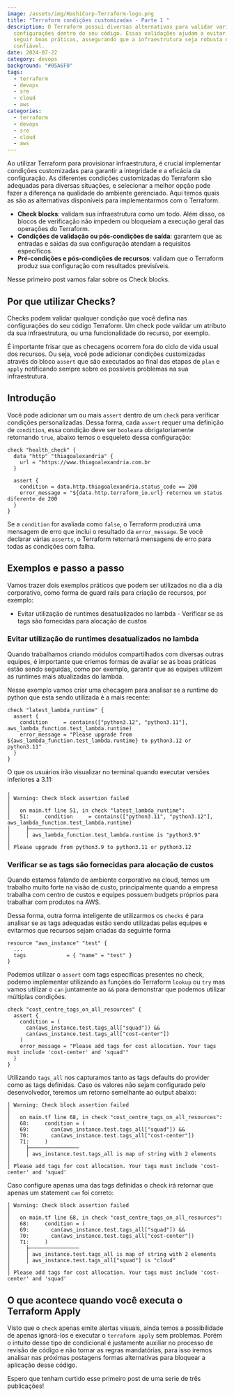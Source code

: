 ```yaml
---
image: /assets/img/HashiCorp-Terraform-logo.png
title: "Terraform condições customizadas - Parte 1 "
description: O Terraform possui diversas alternativas para validar variáveis e
  configurações dentro do seu código. Essas validações ajudam a evitar erros e
  seguir boas práticas, assegurando que a infraestrutura seja robusta e
  confiável.
date: 2024-07-22
category: devops
background: "#05A6F0"
tags:
  - terraform
  - devops
  - sre
  - cloud
  - aws
categories:
  - terraform
  - devops
  - sre
  - cloud
  - aws
---
```

Ao utilizar Terraform para provisionar infraestrutura, é crucial implementar condições customizadas para garantir a integridade e a eficácia da configuração. As diferentes condições customizadas do Terraform são adequadas para diversas situações, e selecionar a melhor opção pode fazer a diferença na qualidade do ambiente gerenciado. Aqui temos quais as são as alternativas disponíveis para implementarmos com o Terraform.

* **Check blocks**: validam sua infraestrutura como um todo. Além disso, os blocos de verificação não impedem ou bloqueiam a execução geral das operações do Terraform.
* **Condições de validação ou pós-condições de saída**: garantem que as entradas e saídas da sua configuração atendam a requisitos específicos.
* **Pré-condições e pós-condições de recursos**: validam que o Terraform produz sua configuração com resultados previsíveis.

N﻿esse primeiro post vamos falar sobre os Check blocks.

## Por que utilizar Checks?

Checks podem validar qualquer condição que você defina nas configurações do seu código Terraform. Um check pode validar um atributo da sua infraestrutura, ou uma funcionalidade do recurso, por exemplo. 

É ﻿importante frisar que as checagens ocorrem fora do ciclo de vida usual dos recursos. Ou seja, você pode adicionar condições customizadas através do bloco `assert` que são executados ao final das etapas de `plan` e `apply` notificando sempre sobre os possíveis problemas na sua infraestrutura.

## Introdução

Você pode adicionar um ou mais `assert` dentro de um `check` para verificar condições personalizadas. Dessa forma, cada `assert` requer uma definição de `condition`, essa condição deve ser `booleana` obrigatoriamente retornando `true`, abaixo temos o esqueleto dessa configuração:

```hcl
check "health_check" {
  data "http" "thiagoalexandria" {
    url = "https://www.thiagoalexandria.com.br
  }

  assert {
    condition = data.http.thiagoalexandria.status_code == 200
    error_message = "${data.http.terraform_io.url} retornou um status diferente de 200
  }
}
```

Se a `condition` for avaliada como `false`, o Terraform produzirá uma mensagem de erro que inclui o resultado da `error_message`. Se você declarar várias `asserts`, o Terraform retornará mensagens de erro para todas as condições com falha.

## Exemplos e passo a passo

V﻿amos trazer dois exemplos práticos que podem ser utilizados no dia a dia corporativo, como forma de guard rails para criação de recursos, por exemplo: 

* Evitar utilização de runtimes desatualizados no lambda
  -﻿ Verificar se as tags são fornecidas para alocação de custos

### Evitar utilização de runtimes desatualizados no lambda

Q﻿uando trabalhamos criando módulos compartilhados com diversas outras equipes, é importante que criemos formas de avaliar se as boas práticas estão sendo seguidas, como por exemplo, garantir que as equipes utilizem as runtimes mais atualizadas do lambda.

N﻿esse exemplo vamos criar uma checagem para analisar se a runtime do python que esta sendo utilizada é a mais recente:

```hcl
check "latest_lambda_runtime" {
  assert {
    condition     = contains(["python3.12", "python3.11"], aws_lambda_function.test_lambda.runtime)
    error_message = "Please upgrade from ${aws_lambda_function.test_lambda.runtime} to python3.12 or python3.11"
  }
}
```

O que os usuários irão visualizar no terminal quando executar versões inferiores a 3.11:

```hcl
╷
│ Warning: Check block assertion failed
│
│   on main.tf line 51, in check "latest_lambda_runtime":
│   51:     condition     = contains(["python3.11", "python3.12"], aws_lambda_function.test_lambda.runtime)
│     ├────────────────
│     │ aws_lambda_function.test_lambda.runtime is "python3.9"
│
│ Please upgrade from python3.9 to python3.11 or python3.12
```

### Verificar se as tags são fornecidas para alocação de custos

Quando estamos falando de ambiente corporativo na cloud, temos um trabalho muito forte na visão de custo, principalmente quando a empresa trabalha com centro de custos e equipes possuem budgets próprios para trabalhar com produtos na AWS.

D﻿essa forma, outra forma inteligente de utilizarmos os `checks` é para analisar se as tags adequadas estão sendo utilizadas pelas equipes e evitarmos que recursos sejam criadas da seguinte forma

```hcl
resource "aws_instance" "test" {
  ...
  tags             = { "name" = "test" }
}
```

Podemos utilizar o `assert` com tags especificas presentes no check, podemo implementar utilizando as funções do Terraform `lookup` ou `try` mas vamos utilizar o `can` juntamente ao `&&` para demonstrar que podemos utilizar múltiplas condições.

```hcl
check "cost_centre_tags_on_all_resources" {
  assert {
    condition = (
      can(aws_instance.test.tags_all["squad"]) &&
      can(aws_instance.test.tags_all["cost-center"])
    )
    error_message = "Please add tags for cost allocation. Your tags must include 'cost-center' and 'squad'"
  }
}
```

Utilizando `tags_all` nos capturamos tanto as tags defaults do provider como as tags definidas. Caso os valores não sejam configurado pelo desenvolvedor, teremos um retorno semelhante ao output abaixo:

```hcl
│ Warning: Check block assertion failed
│
│   on main.tf line 68, in check "cost_centre_tags_on_all_resources":
│   68:     condition = (
│   69:       can(aws_instance.test.tags_all["squad"]) &&
│   70:       can(aws_instance.test.tags_all["cost-center"])
│   71:     )
│     ├────────────────
│     │ aws_instance.test.tags_all is map of string with 2 elements
│
│ Please add tags for cost allocation. Your tags must include 'cost-center' and 'squad'
```

C﻿aso configure apenas uma das tags definidas o check irá retornar que apenas um statement `can` foi correto:

```hcl
│ Warning: Check block assertion failed
│
│   on main.tf line 68, in check "cost_centre_tags_on_all_resources":
│   68:     condition = (
│   69:       can(aws_instance.test.tags_all["squad"]) &&
│   70:       can(aws_instance.test.tags_all["cost-center"])
│   71:     )
│     ├────────────────
│     │ aws_instance.test.tags_all is map of string with 2 elements
│     │ aws_instance.test.tags_all["squad"] is "cloud"
│
│ Please add tags for cost allocation. Your tags must include 'cost-center' and 'squad'
```

## O que acontece quando você executa o Terraform Apply

Visto que o `check` apenas emite alertas visuais, ainda temos a possibilidade de apenas ignorá-los e executar o `terraform apply` sem problemas. Porém o intuito desse tipo de condicional é justamente auxiliar no processo de revisão de código e não tornar as regras mandatórias, para isso iremos analisar nas próximas postagens formas alternativas para bloquear a aplicação desse código.

Espero que tenham curtido esse primeiro post de uma serie de três publicações!